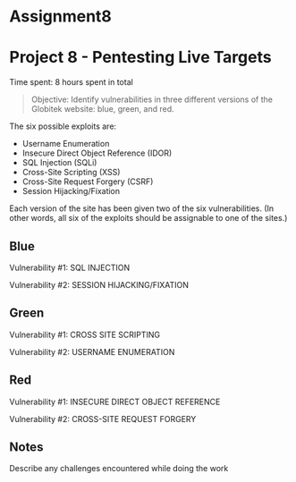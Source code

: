 # Assignment8
# Project 8 - Pentesting Live Targets

Time spent: 8 hours spent in total

> Objective: Identify vulnerabilities in three different versions of the Globitek website: blue, green, and red.

The six possible exploits are:
* Username Enumeration
* Insecure Direct Object Reference (IDOR)
* SQL Injection (SQLi)
* Cross-Site Scripting (XSS)
* Cross-Site Request Forgery (CSRF)
* Session Hijacking/Fixation

Each version of the site has been given two of the six vulnerabilities. (In other words, all six of the exploits should be assignable to one of the sites.)

## Blue

Vulnerability #1: SQL INJECTION

Vulnerability #2: SESSION HIJACKING/FIXATION


## Green

Vulnerability #1: CROSS SITE SCRIPTING

Vulnerability #2: USERNAME ENUMERATION


## Red

Vulnerability #1: INSECURE DIRECT OBJECT REFERENCE

Vulnerability #2: CROSS-SITE REQUEST FORGERY


## Notes

Describe any challenges encountered while doing the work
